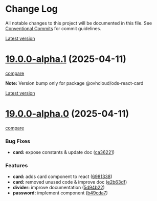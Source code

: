 # Change Log

All notable changes to this project will be documented in this file.
See [Conventional Commits](https://conventionalcommits.org) for commit guidelines.

[Latest version](https://ovh.github.io/design-system/latest/?path=/docs/design-system-changelog--page)


# [19.0.0-alpha.1](https://ovh.github.io/design-system/v19.0.0-alpha.1/?path=/docs/design-system-changelog--page) (2025-04-11)
[compare](https://github.com/ovh/design-system/compare/v19.0.0-alpha.0...v19.0.0-alpha.1)

**Note:** Version bump only for package @ovhcloud/ods-react-card







[Latest version](https://ovh.github.io/design-system/latest/?path=/docs/design-system-changelog--page)


# [19.0.0-alpha.0](https://ovh.github.io/design-system/v19.0.0-alpha.0/?path=/docs/design-system-changelog--page) (2025-04-11)
[compare](https://github.com/ovh/design-system/compare/v18.6.2...v19.0.0-alpha.0)

### Bug Fixes

* **card:** expose constants & update doc ([ca36221](https://github.com/ovh/design-system/commit/ca36221905b4a717ab20dc6f73762c22619c3d2f))


### Features

* **card:** adds card component to react ([6981338](https://github.com/ovh/design-system/commit/69813387ed16a38de3e43cba91e9937d7b3f9dc9))
* **card:** removed unused code & improve doc ([e2b63df](https://github.com/ovh/design-system/commit/e2b63df55532736bef806b804b10b3e6d2828682))
* **divider:** improve documentation ([5d94b22](https://github.com/ovh/design-system/commit/5d94b2223165a59a351441bdbb659b9ce6ff2246))
* **password:** implement component ([b49cda7](https://github.com/ovh/design-system/commit/b49cda71ee73151937aec5b1e79bfc006bb471df))
